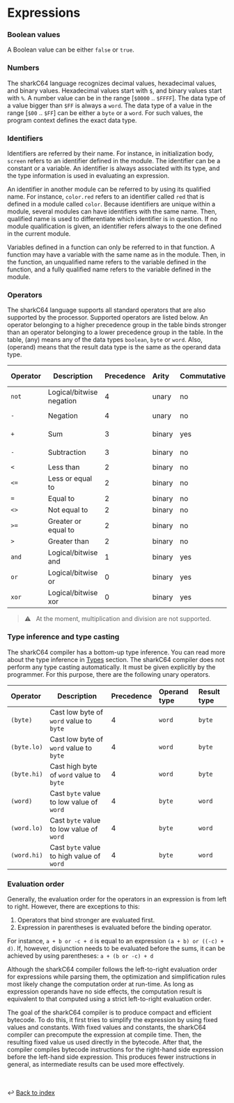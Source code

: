 # Expressions

### Boolean values
A Boolean value can be either `false` or `true`.


### Numbers
The sharkC64 language recognizes decimal values, hexadecimal values, and binary values.
Hexadecimal values start with `$`, and binary values start with `%`.
A number value can be in the range [`$0000` .. `$FFFF`]. 
The data type of a value bigger than `$FF` is always a `word`.
The data type of a value in the range [`$00` .. `$FF`] can be either a `byte` or a `word`.
For such values, the program context defines the exact data type.


### Identifiers
Identifiers are referred by their name. For instance, in initialization body, 
`screen` refers to an identifier defined in the module. 
The identifier can be a constant or a variable. 
An identifier is always associated with its type, and the type information
is used in evaluating an expression.

An identifier in another module can be referred to by using its qualified name.
For instance, `color.red` refers to an identifier called `red` that is defined
in a module called `color`. Because identifiers are unique within a module,
several modules can have identifiers with the same name. 
Then, qualified name is used to differentiate which identifier is in question.
If no module qualification is given, an identifier refers always to the one
defined in the current module.

Variables defined in a function can only be referred to in that function.
A function may have a variable with the same name as in the module.
Then, in the function, an unqualified name refers to the variable defined in the function,
and a fully qualified name refers to the variable defined in the module.

### Operators
The sharkC64 language supports all standard operators that are also supported by the processor.
Supported operators are listed below. 
An operator belonging to a higher precedence group in the table binds 
stronger than an operator belonging to a lower precedence group in the table.
In the table, (any) means any of the data types `boolean`, `byte` or `word`.
Also, (operand) means that the result data type is the same as the operand data type. 
  

| Operator | Description              | Precedence | Arity   | Commutative | Operand type    | Result type |
|:---------|--------------------------|:-----------|:--------|-------------|:----------------|:------------|
| `not`    | Logical/bitwise negation | 4          | unary   | no          | (any)           | (operand)   |
| `-`      | Negation                 | 4          | unary   | no          | `byte`, `word`  | (operand)   |
| `+`      | Sum                      | 3          | binary  | yes         | `byte`, `word`  | (operand)   |
| `-`      | Subtraction              | 3          | binary  | no          | `byte`, `word`  | (operand)   |
| `<`      | Less than                | 2          | binary  | no          | (any)           | `boolean`   |
| `<=`     | Less or equal to         | 2          | binary  | no          | (any)           | `boolean`   |
| `=`      | Equal to                 | 2          | binary  | no          | (any)           | `boolean`   |
| `<>`     | Not equal to             | 2          | binary  | no          | (any)           | `boolean`   |
| `>=`     | Greater or equal to      | 2          | binary  | no          | (any)           | `boolean`   |
| `>`      | Greater than             | 2          | binary  | no          | (any)           | `boolean`   |
| `and`    | Logical/bitwise and      | 1          | binary  | yes         | (any)           | (operand)   |
| `or`     | Logical/bitwise or       | 0          | binary  | yes         | (any)           | (operand)   |
| `xor`    | Logical/bitwise xor      | 0          | binary  | yes         | (any)           | (operand)   |

> :warning: &nbsp; At the moment, multiplication and division are not supported.
> 


### Type inference and type casting
The sharkC64 compiler has a bottom-up type inference.
You can read more about the type inference in [Types](types.md) section.
The sharkC64 compiler does not perform any type casting automatically. It must be given 
explicitly by the programmer. For this purpose, there are the following unary operators.


| Operator    | Description                               | Precedence | Operand type | Result type |
|:------------|-------------------------------------------|:-----------|:-------------|:------------|
| `(byte)`    | Cast low byte of `word` value to `byte`   | 4          | `word`       | `byte`      |
| `(byte.lo)` | Cast low byte of `word` value to `byte`   | 4          | `word`       | `byte`      |
| `(byte.hi)` | Cast high byte of `word` value to `byte`  | 4          | `word`       | `byte`      |
| `(word)`    | Cast `byte` value to low value of `word`  | 4          | `byte`       | `word`      |
| `(word.lo)` | Cast `byte` value to low value of `word`  | 4          | `byte`       | `word`      |
| `(word.hi)` | Cast `byte` value to high value of `word` | 4          | `byte`       | `word`      |


### Evaluation order
Generally, the evaluation order for the operators in an expression is from left to right.
However, there are exceptions to this:
1. Operators that bind stronger are evaluated first.
2. Expression in parentheses is evaluated before the binding operator.

For instance,
`a + b or -c + d`
is equal to an expression
`(a + b) or ((-c) + d)`.
If, however, disjunction needs to be evaluated before the sums,
it can be achieved by using parentheses:
`a + (b or -c) + d`

Although the sharkC64 compiler follows the left-to-right evaluation order for expressions while parsing them,
the optimization and simplification rules most likely change the computation order at run-time.
As long as expression operands have no side effects, the computation result is equivalent to
that computed using a strict left-to-right evaluation order.

The goal of the sharkC64 compiler is to produce compact and efficient bytecode.
To do this, it first tries to simplify the expression by using fixed values and constants.
With fixed values and constants, the sharkC64 compiler can precompute the expression at 
compile time. Then, the resulting fixed value us used directly in the bytecode.
After that, the compiler compiles bytecode instructions for the right-hand side expression 
before the left-hand side expression. This produces fewer instructions in general, 
as intermediate results can be used more effectively.


<br /><br />
:leftwards_arrow_with_hook: [Back to index](../../index.md)